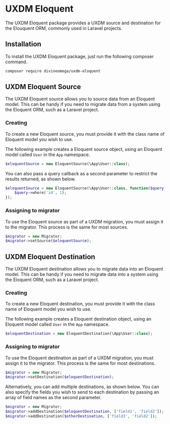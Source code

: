 # UXDM Eloquent

The UXDM Eloquent package provides a UXDM source and destination for the
Elouquent ORM, commonly used in Laravel projects.

## Installation

To install the UXDM Eloquent package, just run the following composer 
command.

```bash
composer require divineomega/uxdm-eloquent
```

## UXDM Eloquent Source

The UXDM Eloquent source allows you to source data from an Eloquent model. This can be handy if you need to migrate data
from a system using the Eloquent ORM, such as a Laravel project.

### Creating

To create a new Eloquent source, you must provide it with the class name of Eloquent model you wish to use.

The following example creates a Eloquent source object, using an Eloquent model called `User` in the `App` namespace.

```php
$eloquentSource = new EloquentSource(\App\User::class);
```

You can also pass a query callback as a second parameter to restrict the results returned, as shown below.

```php
$eloquentSource = new EloquentSource(\App\User::class, function($query) {
    $query->where('id', 1);
});
```

### Assigning to migrator

To use the Eloquent source as part of a UXDM migration, you must assign it to the migrator. This process is the same for most sources.

```php
$migrator = new Migrator;
$migrator->setSource($eloquentSource);
```


## UXDM Eloquent Destination

The UXDM Eloquent destination allows you to migrate data into an Eloquent model. This can be handy if you need to migrate data
into a system using the Eloquent ORM, such as a Laravel project.

### Creating

To create a new Eloquent destination, you must provide it with the class name of Eloquent model you wish to use.

The following example creates a Eloquent destination object, using an Eloquent model called `User` in the `App` namespace.

```php
$eloquentDestination = new EloquentDestination(\App\User::class);
```

### Assigning to migrator

To use the Eloquent destination as part of a UXDM migration, you must assign it to the migrator. This process is the same for most destinations.

```php
$migrator = new Migrator;
$migrator->setDestination($eloquentDestination);
```

Alternatively, you can add multiple destinations, as shown below. You can also specify the fields you wish to send to each destination by 
passing an array of field names as the second parameter.

```php
$migrator = new Migrator;
$migrator->addDestination($eloquentDestination, ['field1', 'field2']);
$migrator->addDestination($otherDestination, ['field3', 'field2']);
```